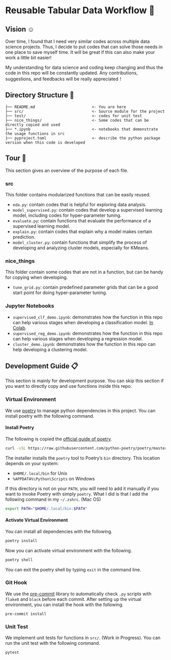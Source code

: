 # Reusable Tabular Data Workflow :ocean:

## Vision :relaxed: 

Over time, I found that I need very similar codes across multiple data science projects. Thus, I decide to put codes that can solve those needs in one place to save myself time. It will be great if this can also make your work a little bit easier! 

My understanding for data science and coding keep changing and thus the code in this repo will be constantly updated. Any contributions, suggestions, and feedbacks will be really appreciated！

## Directory Structure :scroll:

```
├── README.md                         <- You are here
├── src/                              <- Source module for the project
├── test/                             <- codes for unit test
├── nice_things/                      <- Some codes that can be directly copied and used
├── *.ipynb                           <- notebooks that demonstrate the usage functions in src
├── pyproject.toml                    <- describe the python package version when this code is developed
```

## Tour :steam_locomotive:

This section gives an overview of the purpose of each file.

### src

This folder contains modularized functions that can be easily reused. 

+ `eda.py`: contain codes that is helpful for exploring data analysis.
+ `model_supervised.py`: contain codes that develop a supervised learning model, including codes for hyper-parameter tuning.
+ `evaluate.py`: contain functions that evaluate the performance of a supervised learning model.
+ `explain.py`: contain codes that explain why a model makes certain prediction.
+ `model_cluster.py`: contain functions that simplify the process of developing and analyzing cluster models, especially for KMeans. 

### nice_things

This folder contain some codes that are not in a function, but can be handy for copying when developing. 

+ `tune_grid.py`: contain predefined parameter grids that can be a good start point for doing hyper-parameter tuning.

### Jupyter Notebooks

+ `supervised_clf_demo.ipynb`: demonstrates how the function in this repo can help various stages when developing a classification model. [In Colab](https://colab.research.google.com/github/wpan03/quick_ds_python/blob/master/supervised_clf_demo.ipynb). 
+ `supervised_reg_demo.ipynb`: demonstrates how the function in this repo can help various stages when developing a regression model. 
+ `cluster_demo.ipynb`: demonstrates how the function in this repo can help developing a clustering model. 


## Development Guide :clipboard:

This section is mainly for development purpose. You can skip this section if you want to directly copy and use functions inside this repo.

### Virtual Environment

We use [poetry](https://python-poetry.org/) to manage python dependencies in this project. You can install poetry with the following command. 

#### Install Poetry

The following is copied the [official guide of poetry](https://python-poetry.org/docs/master/). 

```zsh
curl -sSL https://raw.githubusercontent.com/python-poetry/poetry/master/install-poetry.py | python -
```

 The installer installs the `poetry` tool to Poetry’s `bin` directory. This location depends on your system:

- `$HOME/.local/bin` for Unix
- `%APPDATA%\Python\Scripts` on Windows

If this directory is not on your `PATH`, you will need to add it manually if you want to invoke Poetry with simply `poetry`. What I did is that I add the following command in my `~/.zshrc`. (Mac OS)

```zsh
export PATH="$HOME/.local/bin:$PATH"
```

#### Activate Virtual Environment

You can install all dependencies with the following.

```zsh
poetry install
```

Now you can activate virtual environment with the following.

```zsh
poetry shell
```

You can exit the poetry shell by typing `exit` in the command line.

### Git Hook
We use the [pre-commit](https://github.com/pre-commit/pre-commit) library to automatically check `.py` scripts with `flake8` and `black` before each commit. After setting up the virtual environment, you can install the hook with the following.
```
pre-commit install
```

### Unit Test
We implement unit tests for functions in `src/`. (Work in Progress). You can run the unit test with the following command.
```
pytest
```